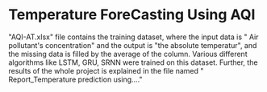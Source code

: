# Temperature ForeCasting Using AQI
"AQI-AT.xlsx" file contains the training dataset, where the input data is " Air pollutant's concentration" and the output is "the absolute temperatur", and the missing data is filled by the average of the column.
Various different algorithms like LSTM, GRU, SRNN were trained on this dataset.
Further, the results of the whole project is explained in the file named " Report_Temperature prediction using...."
